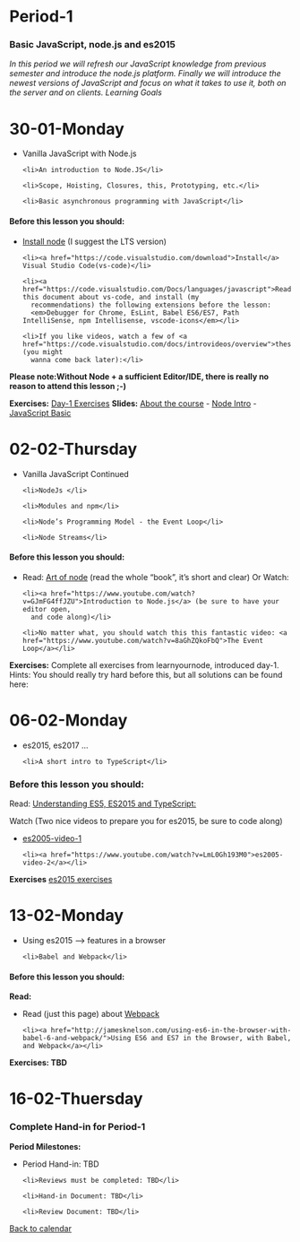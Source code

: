 
  <h1 id="period1">Period-1</h1>

  <h3 id="basicjavascriptnodejsandes2015">Basic JavaScript, node.js and es2015</h3>

  <p><em>In this period we will refresh our JavaScript knowledge from previous semester and introduce the node.js platform. Finally we will introduce the newest versions of JavaScript and focus on what it takes to use it, both on the server and on clients. Learning Goals</em></p>

  <h1 id="3001monday"><strong>30-01-Monday</strong></h1>

  <ul>
    <li>Vanilla JavaScript with Node.js</li>

    <li>An introduction to Node.JS</li>

    <li>Scope, Hoisting, Closures, this, Prototyping, etc.</li>

    <li>Basic asynchronous programming with JavaScript</li>
  </ul>

  <h4 id="beforethislessonyoushould">Before this lesson you should:</h4>

  <ul>
    <li><a href="https://nodejs.org/en/download/current/" target="_blank">Install node</a> (I suggest the LTS version)</li>

    <li><a href="https://code.visualstudio.com/download">Install</a> Visual Studio Code(vs-code)</li>

    <li><a href="https://code.visualstudio.com/Docs/languages/javascript">Read</a> this document about vs-code, and install (my
      recommendations) the following extensions before the lesson:
      <em>Debugger for Chrome, EsLint, Babel ES6/ES7, Path IntelliSense, npm Intellisense, vscode-icons</em></li>

    <li>If you like videos, watch a few of <a href="https://code.visualstudio.com/docs/introvideos/overview">these</a> (you might
      wanna come back later):</li>
  </ul>

  <p><strong>Please note:Without Node + a sufficient Editor/IDE, there is really no reason to attend this lesson ;-)</strong>    </p>

  <p><strong>Exercises:</strong> <a href="https://docs.google.com/document/d/1nGvH5rrd2yhnZqnKfvgS5hBQqwhbbSVyHG31MenA7-o" target="_blank">Day-1 Exercises</a>    <strong>Slides:</strong> <a href="http://js-plaul.rhcloud.com/fsj/fsj.html#1">About the course</a> - <a href="http://js-plaul.rhcloud.com/node1/NodeIntro.html#1">Node Intro</a>    - <a href="http://js-plaul.rhcloud.com/javascript1/js.html#1">JavaScript Basic</a> </p>

  <h1 id="0202thursday"><strong>02-02-Thursday</strong></h1>

  <ul>
    <li>Vanilla JavaScript Continued</li>

    <li>NodeJs </li>

    <li>Modules and npm</li>

    <li>Node’s Programming Model - the Event Loop</li>

    <li>Node Streams</li>
  </ul>

  <h4 id="beforethislessonyoushould-1">Before this lesson you should:</h4>

  <ul>
    <li>Read: <a href="https://github.com/maxogden/art-of-node">Art of node</a> (read the whole “book”, it’s short and clear)
      Or Watch:</li>

    <li><a href="https://www.youtube.com/watch?v=GJmFG4ffJZU">Introduction to Node.js</a> (be sure to have your editor open,
      and code along)</li>

    <li>No matter what, you should watch this this fantastic video: <a href="https://www.youtube.com/watch?v=8aGhZQkoFbQ">The Event Loop</a></li>
  </ul>

  <p><strong>Exercises:</strong> Complete all exercises from learnyournode, introduced day-1. Hints: You should really try hard
    before this, but all solutions can be found here: </p>

  <h1 id="0602monday"><strong>06-02-Monday</strong></h1>

  <ul>
    <li>es2015, es2017 ... </li>

    <li>A short intro to TypeScript</li>
  </ul>

  <h3 id="beforethislessonyoushould-2">Before this lesson you should:</h3>

  <p>Read:
    <a href="https://johnpapa.net/es5-es2015-typescript/">Understanding ES5, ES2015 and TypeScript:</a></p>

  <p>Watch (Two nice videos to prepare you for es2015, be sure to code along)</p>

  <ul>
    <li><a href="https://www.youtube.com/watch?v=AfWYO8t7ed4">es2005-video-1</a></li>

    <li><a href="https://www.youtube.com/watch?v=LmL0Gh193M0">es2005-video-2</a></li>
  </ul>

  <p><strong>Exercises</strong> <a href="https://docs.google.com/document/d/1pkWn0_FoZuDJhGei4XlX4mx4zkZH7iuhtc6ecr5kelY/edit">es2015 exercises</a></p>

  <h1 id="1302monday">13-02-Monday</h1>

  <ul>
    <li>Using es2015 --> features in a browser</li>

    <li>Babel and Webpack</li>
  </ul>

  <h4 id="beforethislessonyoushould-3">Before this lesson you should:</h4>

  <p><strong>Read:</strong></p>

  <ul>
    <li>Read (just this page) about <a href="https://webpack.github.io/docs/what-is-webpack.html">Webpack</a></li>

    <li><a href="http://jamesknelson.com/using-es6-in-the-browser-with-babel-6-and-webpack/">Using ES6 and ES7 in the Browser, with Babel, and Webpack</a></li>
  </ul>

  <p><strong>Exercises: TBD</strong></p>

  <h1 id="1602thuersday"><strong>16-02-Thuersday</strong></h1>

  <h3 id="completehandinforperiod1">Complete Hand-in for Period-1</h3>

  <p><strong>Period Milestones:</strong></p>

  <ul>
    <li>Period Hand-in: TBD</li>

    <li>Reviews must be completed: TBD</li>

    <li>Hand-in Document: TBD</li>

    <li>Review Document: TBD</li>
  </ul>

  <p><a href="periods.md">Back to calendar</a></p>
